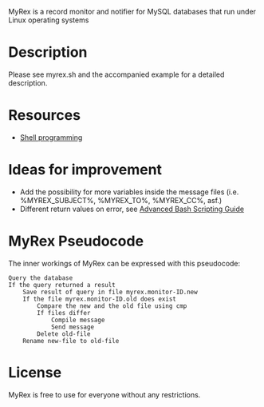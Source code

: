 MyRex is a record monitor and notifier for MySQL databases that run under Linux operating systems

# Description

Please see myrex.sh and the accompanied example for a detailed description.


# Resources

  - [Shell programming](http://www.shelldorado.com/)


# Ideas for improvement

  - Add the possibility for more variables inside the message files (i.e. %MYREX_SUBJECT%, %MYREX_TO%, %MYREX_CC%, asf.)
  - Different return values on error, see [Advanced Bash Scripting Guide](http://tldp.org/LDP/abs/html/exitcodes.html)


# MyRex Pseudocode

The inner workings of MyRex can be expressed with this pseudocode:

	Query the database
	If the query returned a result
		Save result of query in file myrex.monitor-ID.new
		If the file myrex.monitor-ID.old does exist
			Compare the new and the old file using cmp
			If files differ
				Compile message
				Send message
			Delete old-file
		Rename new-file to old-file


# License

MyRex is free to use for everyone without any restrictions.
